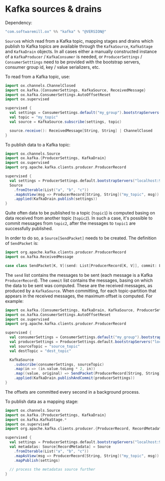 # Kafka sources & drains

Dependency:

```scala
"com.softwaremill.ox" %% "kafka" % "@VERSION@"
```

`Source`s which read from a Kafka topic, mapping stages and drains which publish to Kafka topics are available through
the `KafkaSource`, `KafkaStage` and `KafkaDrain` objects. In all cases either a manually constructed instance of a
`KafkaProducer` / `KafkaConsumer` is needed, or `ProducerSettings` / `ConsumerSetttings` need to be provided with the
bootstrap servers, consumer group id, key / value serializers, etc.

To read from a Kafka topic, use:

```scala mdoc:compile-only
import ox.channels.ChannelClosed
import ox.kafka.{ConsumerSettings, KafkaSource, ReceivedMessage}
import ox.kafka.ConsumerSettings.AutoOffsetReset
import ox.supervised

supervised {
  val settings = ConsumerSettings.default("my_group").bootstrapServers("localhost:9092").autoOffsetReset(AutoOffsetReset.Earliest)
  val topic = "my_topic"
  val source = KafkaSource.subscribe(settings, topic)

  source.receive(): ReceivedMessage[String, String] | ChannelClosed
}
```

To publish data to a Kafka topic:

```scala mdoc:compile-only
import ox.channels.Source
import ox.kafka.{ProducerSettings, KafkaDrain}
import ox.supervised
import org.apache.kafka.clients.producer.ProducerRecord

supervised {
  val settings = ProducerSettings.default.bootstrapServers("localhost:9092")
  Source
    .fromIterable(List("a", "b", "c"))
    .mapAsView(msg => ProducerRecord[String, String]("my_topic", msg))
    .applied(KafkaDrain.publish(settings))
}
```

Quite often data to be published to a topic (`topic1`) is computed basing on data received from another topic 
(`topic2`). In such a case, it's possible to commit messages from `topic2`, after the messages to `topic1` are 
successfully published. 

In order to do so, a `Source[SendPacket]` needs to be created. The definition of `SendPacket` is:

```scala mdoc:compile-only
import org.apache.kafka.clients.producer.ProducerRecord
import ox.kafka.ReceivedMessage

case class SendPacket[K, V](send: List[ProducerRecord[K, V]], commit: List[ReceivedMessage[_, _]])
```

The `send` list contains the messages to be sent (each message is a Kafka `ProducerRecord`). The `commit` list contains
the messages, basing on which the data to be sent was computed. These are the received messages, as produced by a 
`KafkaSource`. When committing, for each topic-partition that appears in the received messages, the maximum offset is
computed. For example:

```scala mdoc:compile-only
import ox.kafka.{ConsumerSettings, KafkaDrain, KafkaSource, ProducerSettings, SendPacket}
import ox.kafka.ConsumerSettings.AutoOffsetReset
import ox.supervised
import org.apache.kafka.clients.producer.ProducerRecord

supervised {
  val consumerSettings = ConsumerSettings.default("my_group").bootstrapServers("localhost:9092").autoOffsetReset(AutoOffsetReset.Earliest)
  val producerSettings = ProducerSettings.default.bootstrapServers("localhost:9092")
  val sourceTopic = "source_topic"
  val destTopic = "dest_topic"

  KafkaSource
    .subscribe(consumerSettings, sourceTopic)
    .map(in => (in.value.toLong * 2, in))
    .map((value, original) => SendPacket(ProducerRecord[String, String](destTopic, value.toString), original))
    .applied(KafkaDrain.publishAndCommit(producerSettings))
}
```

The offsets are committed every second in a background process.

To publish data as a mapping stage:

```scala mdoc:compile-only
import ox.channels.Source
import ox.kafka.{ProducerSettings, KafkaDrain}
import ox.kafka.KafkaStage.*
import ox.supervised
import org.apache.kafka.clients.producer.{ProducerRecord, RecordMetadata}

supervised {
  val settings = ProducerSettings.default.bootstrapServers("localhost:9092")
  val metadatas: Source[RecordMetadata] = Source
    .fromIterable(List("a", "b", "c"))
    .mapAsView(msg => ProducerRecord[String, String]("my_topic", msg))
    .mapPublish(settings)
  
  // process the metadatas source further
}
```
